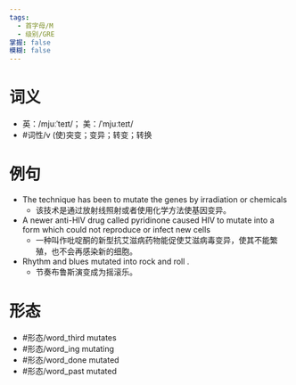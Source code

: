```yaml
---
tags:
  - 首字母/M
  - 级别/GRE
掌握: false
模糊: false
---
```

# 词义
- 英：/mjuːˈteɪt/； 美：/ˈmjuːteɪt/
- #词性/v  (使)突变；变异；转变；转换
# 例句
- The technique has been to mutate the genes by irradiation or chemicals
	- 该技术是通过放射线照射或者使用化学方法使基因变异。
- A newer anti-HIV drug called pyridinone caused HIV to mutate into a form which could not reproduce or infect new cells
	- 一种叫作吡啶酮的新型抗艾滋病药物能促使艾滋病毒变异，使其不能繁殖，也不会再感染新的细胞。
- Rhythm and blues mutated into rock and roll .
	- 节奏布鲁斯演变成为摇滚乐。
# 形态
- #形态/word_third mutates
- #形态/word_ing mutating
- #形态/word_done mutated
- #形态/word_past mutated
